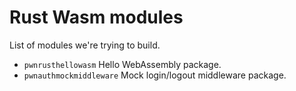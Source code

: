 # Rust Wasm modules
List of modules we're trying to build.
- `pwnrusthellowasm` Hello WebAssembly package.
- `pwnauthmockmiddleware` Mock login/logout middleware package.